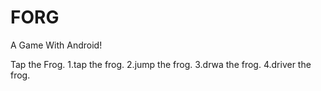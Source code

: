 FORG
====

A Game With Android!

Tap the Frog.
  1.tap the frog.
  2.jump the frog.
  3.drwa the frog.
  4.driver the frog.
